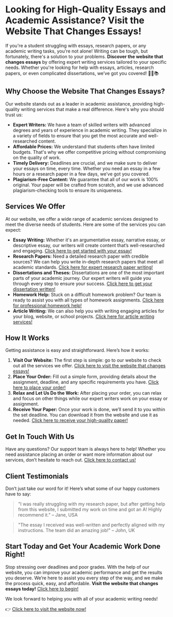# Looking for High-Quality Essays and Academic Assistance? Visit the Website That Changes Essays!

If you're a student struggling with essays, research papers, or any academic writing tasks, you're not alone! Writing can be tough, but fortunately, there's a solution to your problems. **Discover the website that changes essays** by offering expert writing services tailored to your specific needs. Whether you're looking for help with essays, articles, research papers, or even complicated dissertations, we’ve got you covered! 👩‍🏫📚

## Why Choose the Website That Changes Essays?

Our website stands out as a leader in academic assistance, providing high-quality writing services that make a real difference. Here's why you should trust us:

- **Expert Writers:** We have a team of skilled writers with advanced degrees and years of experience in academic writing. They specialize in a variety of fields to ensure that you get the most accurate and well-researched content.
- **Affordable Prices:** We understand that students often have limited budgets. That's why we offer competitive pricing without compromising on the quality of work.
- **Timely Delivery:** Deadlines are crucial, and we make sure to deliver your essays on time, every time. Whether you need an essay in a few hours or a research paper in a few days, we’ve got you covered.
- **Plagiarism-Free Content:** We guarantee that all of our work is 100% original. Your paper will be crafted from scratch, and we use advanced plagiarism-checking tools to ensure its uniqueness.

## Services We Offer

At our website, we offer a wide range of academic services designed to meet the diverse needs of students. Here are some of the services you can expect:

- **Essay Writing:** Whether it's an argumentative essay, narrative essay, or descriptive essay, our writers will create content that’s well-researched and engaging. [Click here to get started with your essay!](https://tinyurl.com/topessay?keyword=website+that+changes+essays)
- **Research Papers:** Need a detailed research paper with credible sources? We can help you write in-depth research papers that meet all academic standards. [Click here for expert research paper writing!](https://tinyurl.com/topessay?keyword=website+that+changes+essays)
- **Dissertations and Theses:** Dissertations are one of the most important parts of your academic journey. Our expert writers will guide you through every step to ensure your success. [Click here to get your dissertation written!](https://tinyurl.com/topessay?keyword=website+that+changes+essays)
- **Homework Help:** Stuck on a difficult homework problem? Our team is ready to assist you with all types of homework assignments. [Click here for professional homework help!](https://tinyurl.com/topessay?keyword=website+that+changes+essays)
- **Article Writing:** We can also help you with writing engaging articles for your blog, website, or school projects. [Click here for article writing services!](https://tinyurl.com/topessay?keyword=website+that+changes+essays)

## How It Works

Getting assistance is easy and straightforward. Here’s how it works:

1. **Visit Our Website:** The first step is simple: go to our website to check out all the services we offer. [Click here to visit the website that changes essays!](https://tinyurl.com/topessay?keyword=website+that+changes+essays)
2. **Place Your Order:** Fill out a simple form, providing details about the assignment, deadline, and any specific requirements you have. [Click here to place your order!](https://tinyurl.com/topessay?keyword=website+that+changes+essays)
3. **Relax and Let Us Do the Work:** After placing your order, you can relax and focus on other things while our expert writers work on your essay or assignment.
4. **Receive Your Paper:** Once your work is done, we’ll send it to you within the set deadline. You can download it from the website and use it as needed. [Click here to receive your high-quality paper!](https://tinyurl.com/topessay?keyword=website+that+changes+essays)

## Get In Touch With Us

Have any questions? Our support team is always here to help! Whether you need assistance placing an order or want more information about our services, don’t hesitate to reach out. [Click here to contact us!](https://tinyurl.com/topessay?keyword=website+that+changes+essays)

## Client Testimonials

Don’t just take our word for it! Here’s what some of our happy customers have to say:

> "I was really struggling with my research paper, but after getting help from this website, I submitted my work on time and got an A! Highly recommend it." – Jane, USA

> "The essay I received was well-written and perfectly aligned with my instructions. The team did an amazing job!" – John, UK

## Start Today and Get Your Academic Work Done Right!

Stop stressing over deadlines and poor grades. With the help of our website, you can improve your academic performance and get the results you deserve. We’re here to assist you every step of the way, and we make the process quick, easy, and affordable. **Visit the website that changes essays today!** [Click here to begin!](https://tinyurl.com/topessay?keyword=website+that+changes+essays)

We look forward to helping you with all of your academic writing needs!

👉 [Click here to visit the website now!](https://tinyurl.com/topessay?keyword=website+that+changes+essays)
